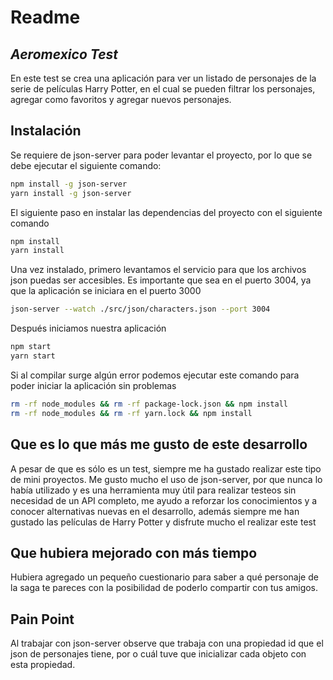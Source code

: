 # Readme
## _Aeromexico Test_

En este test se crea una aplicación para ver un listado de personajes de la serie de películas Harry Potter, en el cual se pueden filtrar los personajes, agregar como favoritos y agregar nuevos personajes.

## Instalación
Se requiere de json-server para poder levantar el proyecto, por lo que se debe ejecutar el siguiente comando:

```sh
npm install -g json-server
yarn install -g json-server
```

El siguiente paso en instalar las dependencias del proyecto con el siguiente comando

```sh
npm install
yarn install
```

Una vez instalado, primero levantamos el servicio para que los archivos json puedas ser accesibles. Es importante que sea en el puerto 3004, ya que la aplicación se iniciara en el puerto 3000

```sh
json-server --watch ./src/json/characters.json --port 3004
```

Después iniciamos nuestra aplicación

```sh
npm start
yarn start
```

Si al compilar surge algún error podemos ejecutar este comando para poder iniciar la aplicación sin problemas

```sh
rm -rf node_modules && rm -rf package-lock.json && npm install
rm -rf node_modules && rm -rf yarn.lock && npm install
```

## Que es lo que más me gusto de este desarrollo

A pesar de que es sólo es un test, siempre me ha gustado realizar este tipo de mini proyectos. Me gusto mucho el uso de json-server, por que nunca lo había utilizado y es una herramienta muy útil para realizar testeos sin necesidad de un API completo, me ayudo a reforzar los conocimientos y a conocer alternativas nuevas en el desarrollo, además siempre me han gustado las películas de Harry Potter y disfrute mucho el realizar este test

## Que hubiera mejorado con más tiempo

Hubiera agregado un pequeño cuestionario para saber a qué personaje de la saga te pareces con la posibilidad de poderlo compartir con tus amigos.

## Pain Point

Al trabajar con json-server observe que trabaja con una propiedad id que el json de personajes tiene, por o cuál tuve que inicializar cada objeto con esta propiedad.